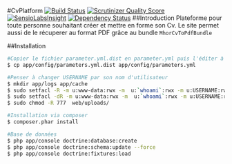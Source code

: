 #CvPlatform [![Build Status](https://travis-ci.org/capapas/CvPlatform.png?branch=master)](https://travis-ci.org/capapas/CvPlatform) [![Scrutinizer Quality Score](https://scrutinizer-ci.com/g/capapas/CvPlatform/badges/quality-score.png?s=0d76dbd5c1c24ce8a498429e9ffef22397d5d8b5)](https://scrutinizer-ci.com/g/capapas/CvPlatform/) [![SensioLabsInsight](https://insight.sensiolabs.com/projects/88061434-84d4-4cb6-8fb1-b0bdb77b34d3/mini.png)](https://insight.sensiolabs.com/projects/88061434-84d4-4cb6-8fb1-b0bdb77b34d3) [![Dependency Status](https://www.versioneye.com/user/projects/52c563c3ec1375fd7a000003/badge.png)](https://www.versioneye.com/user/projects/52c563c3ec1375fd7a000003)
##Introduction
Plateforme pour toute personne souhaitant créer et mettre en forme son Cv. Le site permet aussi de le récuperer au format PDF grâce au bundle ``MhorCvToPdfBundle``

##Installation

```bash
#Copier le fichier parameter.yml.dist en parameter.yml puis l'éditer à votre convenance
$ cp app/config/parameters.yml.dist app/config/parameters.yml

#Penser à changer USERNAME par son nom d'utilisateur
$ mkdir app/logs app/cache
$ sudo setfacl -R -m u:www-data:rwx -m  u:`whoami`:rwx -m u:USERNAME:rwx app/logs app/cache/
$ sudo setfacl -dR -m u:www-data:rwx -m  u:`whoami`:rwx -m u:USERNAME:rwx app/logs app/cache/
$ sudo chmod -R 777  web/uploads/

#Installation via composer
$ composer.phar install

#Base de données
$ php app/console doctrine:database:create
$ php app/console doctrine:schema:update --force
$ php app/console doctrine:fixtures:load
```
